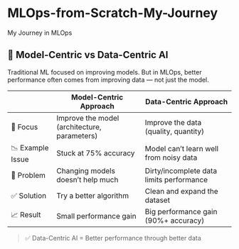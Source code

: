# MLOps-from-Scratch-My-Journey
My Journey in MLOps
## 🔄 Model-Centric vs Data-Centric AI

Traditional ML focused on improving models. But in MLOps, better performance often comes from improving data — not just the model.

|                    | Model-Centric Approach                         | Data-Centric Approach                        |
|--------------------|------------------------------------------------|----------------------------------------------|
| 🔧 Focus           | Improve the model (architecture, parameters)  | Improve the data (quality, quantity)         |
| 📉 Example Issue   | Stuck at 75% accuracy                          | Model can’t learn well from noisy data       |
| 🚫 Problem         | Changing models doesn’t help much              | Dirty/incomplete data limits performance     |
| ✅ Solution        | Try a better algorithm                         | Clean and expand the dataset                 |
| 📈 Result          | Small performance gain                         | Big performance gain (90%+ accuracy)         |

> ✅ Data-Centric AI = Better performance through better data

